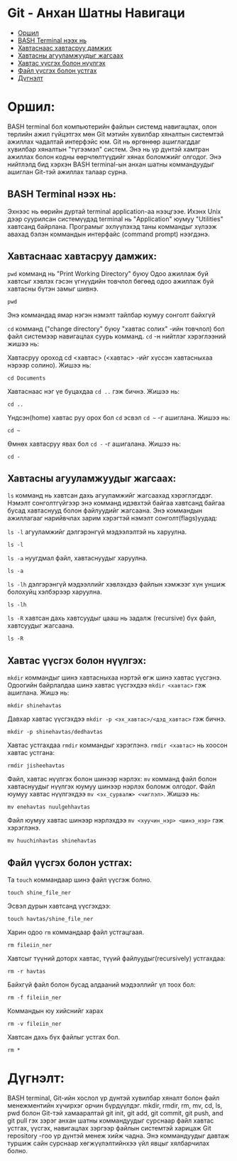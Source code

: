 # Git - Анхан Шатны Навигаци

- [Оршил](#оршил)
- [BASH Terminal нээх нь](#bash-terminal-нээх-нь)
- [Хавтаснаас хавтасруу дамжих](#хавтаснаас-хавтасруу-дамжих)
- [Хавтасны агууламжуудыг жагсаах](#хавтасны-агууламжуудыг-жагсаах)
- [Хавтас үүсгэх болон нүүлгэх](#хавтас-үүсгэх-болон-нүүлгэх)
- [Файл үүсгэх болон устгах](#файл-үүсгэх-болон-устгах)
- [Дүгнэлт](#дүгнэлт)

# Оршил:

BASH terminal бол компьютерийн файлын системд навигацлах, олон төрлийн ажил гүйцэтгэх мөн Git мэтийн хувилбар хяналтын системтэй ажиллах чадалтай интерфэйс юм. Git нь өргөнөөр ашиглагддаг хувилбар хяналтын "түгээмэл" систем. Энэ нь үр дүнтэй хамтран ажиллах болон кодны өөрчлөлтүүдийг хянах боломжийг олгодог. Энэ нийтлэлд бид хэрхэн BASH terminal-ын анхан шатны коммандуудыг ашиглан Git-тэй ажиллах талаар сурна.

## BASH Terminal нээх нь:

Эхнээс нь өөрийн дуртай terminal application-аа нээцгээе. Ихэнх Unix дээр суурилсан системүүдэд terminal нь "Application" юумуу "Utilities" хавтсанд байрлана. Програмыг эхлүүлэхэд таны коммандыг хүлээж авахад бэлэн коммандын интерфайс (command prompt) нээгдэнэ.

## Хавтаснаас хавтасруу дамжих:

`pwd` комманд нь "Print Working Directory" буюу Одоо ажиллаж буй хавтсыг хэвлэх гэсэн үгнүүдийн товчлол бөгөөд одоо ажиллаж буй хавтасны бүтэн замыг шивнэ.

```commandline
pwd
```

Энэ коммандад ямар нэгэн нэмэлт тайлбар юумуу сонголт байхгүй

`cd` комманд ("change directory" буюу "хавтас солих" -ийн товчлол) бол файл системээр навигацлах суурь комманд. `cd` -н нийтлэг хэрэглээний жишээ нь:

Хавтасруу ороход cd <хавтас> (<хавтас> -ийг хүссэн хавтасныхаа нэрээр солино). Жишээ нь:

```
cd Documents
```

Хавтаснаас нэг үе буцахдаа `cd ..` гэж бичнэ. Жишээ нь:

```
cd ..
```

Үндсэн(home) хавтас руу орох бол `cd` эсвэл `cd ~` -г ашиглана. Жишээ нь:

```
cd ~
```

Өмнөх хавтасруу явах бол `cd -` -г ашигалана. Жишээ нь:

```
cd -
```

## Хавтасны агууламжуудыг жагсаах:

`ls` комманд нь хавтсан дахь агууламжийг жагсаахад хэрэглэгддэг. Нэмэлт сонголтгүйгээр энэ комманд идэвхтэй байгаа хавтсанд байгаа бусад хавтаснууд болон файлуудийг жагсаана. Энэ коммандын ажиллагааг нарийвчлах зарим хэрэгтэй нэмэлт сонголт(flags)уудад:

`ls -l` агууламжийг дэлгэрэнгүй мэдээлэлтэй нь харуулна.

```
ls -l
```

`ls -a` нуугдмал файл, хавтаснуудыг харуулна.

```
ls -a
```

`ls -lh` дэлгэрэнгүй мэдээллийг хэвлэхдээ файлын хэмжээг хүн уншиж болохуйц хэлбэрээр харуулна.

```
ls -lh
```

`ls -R` хавтсан дахь хавтсуудыг цааш нь задалж (recursive) бүх файл, хавтсуудыг жагсаана.

```
ls -R
```

## Хавтас үүсгэх болон нүүлгэх:

`mkdir` коммандыг шинэ хавтасныхаа нэртэй өгж шинэ хавтас үүсгэнэ. Одоогийн байрлалдаа шинэ хавтас үүсгэхдээ `mkdir <хавтас>` гэж ашиглана. Жишэ нь:

```
mkdir shinehavtas
```

Давхар хавтас үүсгэхдээ `mkdir -p <эх_хавтас>/<дэд_хавтас>` гэж бичнэ.

```
mkdir -p shinehavtas/dedhavtas
```

Хавтас устгахдаа `rmdir` коммандыг хэрэглэнэ.
`rmdir <хавтас>` нь хоосон хавтас устгана:

```
rmdir jisheehavtas
```

Файл, хавтас нүүлгэх болон шинээр нэрлэх:
`mv` комманд файл болон хавтаснуудыг нүүлгэх юумуу шинээр нэрлэх боломж олгодог.
Файл юумуу хавтас нүүлгэхдээ `mv <эх_сурвалж> <чиглэл>`. Жишээ нь:

```
mv enehavtas nuulgehhavtas
```

Файл юумуу хавтас шинээр нэрлэхдээ `mv <хуучин_нэр> <шинэ_нэр>` гэж хэрэглэнэ.

```
mv huuchinhavtas shinehavtas
```

## Файл үүсгэх болон устгах:

Та `touch` коммандаар шинэ файл үүсгэж болно.

```commandline
touch shine_file_ner
```

Эсвэл дурын хавтсанд үүсгэхдээ:

```commandline
touch havtas/shine_file_ner
```

Харин одоо `rm` коммандаар файл устгацгаая.

```commandline
rm fileiin_ner
```

Хавтсыг түүний доторх хавтас, түүий файлуудыг(recursively) устгахдаа:

```commandline
rm -r havtas
```

Байхгүй файл болон бусад алдааний мэдээллийг үл тоох бол:

```commandline
rm -f fileiin_ner
```

Коммандын юу хийснийг харах

```commandline
rm -v fileiin_ner
```

Хавтсан дахь бүх файлыг устгах бол.

```commandline
rm *
```

# Дүгнэлт:

BASH terminal, Git-ийн хослол үр дүнтэй хувилбар хяналт болон файл менежментийн хүчирхэг орчин бүрдүүлдэг. mkdir, rmdir, rm, mv, cd, ls, pwd болон Git-тэй хамааралтай git init, git add, git commit, git push, and git pull гэх зэрэг анхан шатны коммандуудыг сурснаар файл хавтас устгах, үүсгэх, навигацлах зэргээр файлын системтэй харицаж Git repository -гоо үр дүнтэй менеж хийж чадна. Энэ коммандуудыг давтаж туршиж сайн сурснаар хөгжүүлэлтийнхээ үйл явцыг хялбарчилах болно.
